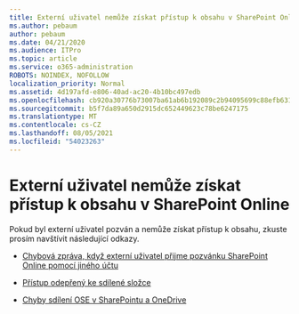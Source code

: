 ```yaml
---
title: Externí uživatel nemůže získat přístup k obsahu v SharePoint Online
ms.author: pebaum
author: pebaum
ms.date: 04/21/2020
ms.audience: ITPro
ms.topic: article
ms.service: o365-administration
ROBOTS: NOINDEX, NOFOLLOW
localization_priority: Normal
ms.assetid: 4d197afd-e806-40ad-ac20-4b10bc497edb
ms.openlocfilehash: cb920a30776b73007ba61ab6b192089c2b94095699c88efb6316781ff00ed016
ms.sourcegitcommit: b5f7da89a650d2915dc652449623c78be6247175
ms.translationtype: MT
ms.contentlocale: cs-CZ
ms.lasthandoff: 08/05/2021
ms.locfileid: "54023263"
---
```

# <a name="external-user-is-unable-to-access-content-in-sharepoint-online"></a>Externí uživatel nemůže získat přístup k obsahu v SharePoint Online

Pokud byl externí uživatel pozván a nemůže získat přístup k obsahu, zkuste prosím navštívit následující odkazy.

- [Chybová zpráva, když externí uživatel přijme pozvánku SharePoint Online pomocí jiného účtu](https://docs.microsoft.com/sharepoint/support/sharing-and-permissions/error-when-external-user-accepts-an-invitation-by-using-another-account)

- [Přístup odepřený ke sdílené složce](https://docs.microsoft.com/sharepoint/support/sharing-and-permissions/cannot-access-shared-folder)

- [Chyby sdílení OSE v SharePointu a OneDrive](https://docs.microsoft.com/sharepoint/sharepoint-onedrive-error-message)

